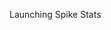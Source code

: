 Launching Spike Stats

<html>
<head>
    <meta charset="utf-8">
    <title>Spike Stats Login</title>
</head>
<body>
    <script type="text/javascript">
        var openApp = function() {
            var url = window.location;
            window.location.replace('spikestats://' + url);
        };
        var openNewPage = function() {
            var url = window.location.replace('spikestats://' + url);
            window.open(url);
        }
        openNewPage();
    </script>
</body>
</html>

